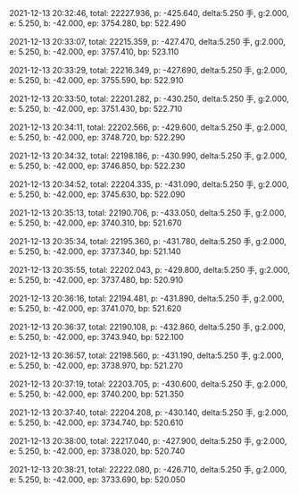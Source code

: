 2021-12-13 20:32:46, total: 22227.936, p: -425.640, delta:5.250 手, g:2.000, e: 5.250, b: -42.000, ep: 3754.280, bp: 522.490

2021-12-13 20:33:07, total: 22215.359, p: -427.470, delta:5.250 手, g:2.000, e: 5.250, b: -42.000, ep: 3757.410, bp: 523.110

2021-12-13 20:33:29, total: 22216.349, p: -427.690, delta:5.250 手, g:2.000, e: 5.250, b: -42.000, ep: 3755.590, bp: 522.910

2021-12-13 20:33:50, total: 22201.282, p: -430.250, delta:5.250 手, g:2.000, e: 5.250, b: -42.000, ep: 3751.430, bp: 522.710

2021-12-13 20:34:11, total: 22202.566, p: -429.600, delta:5.250 手, g:2.000, e: 5.250, b: -42.000, ep: 3748.720, bp: 522.290

2021-12-13 20:34:32, total: 22198.186, p: -430.990, delta:5.250 手, g:2.000, e: 5.250, b: -42.000, ep: 3746.850, bp: 522.230

2021-12-13 20:34:52, total: 22204.335, p: -431.090, delta:5.250 手, g:2.000, e: 5.250, b: -42.000, ep: 3745.630, bp: 522.090

2021-12-13 20:35:13, total: 22190.706, p: -433.050, delta:5.250 手, g:2.000, e: 5.250, b: -42.000, ep: 3740.310, bp: 521.670

2021-12-13 20:35:34, total: 22195.360, p: -431.780, delta:5.250 手, g:2.000, e: 5.250, b: -42.000, ep: 3737.340, bp: 521.140

2021-12-13 20:35:55, total: 22202.043, p: -429.800, delta:5.250 手, g:2.000, e: 5.250, b: -42.000, ep: 3737.480, bp: 520.910

2021-12-13 20:36:16, total: 22194.481, p: -431.890, delta:5.250 手, g:2.000, e: 5.250, b: -42.000, ep: 3741.070, bp: 521.620

2021-12-13 20:36:37, total: 22190.108, p: -432.860, delta:5.250 手, g:2.000, e: 5.250, b: -42.000, ep: 3743.940, bp: 522.100

2021-12-13 20:36:57, total: 22198.560, p: -431.190, delta:5.250 手, g:2.000, e: 5.250, b: -42.000, ep: 3738.970, bp: 521.270

2021-12-13 20:37:19, total: 22203.705, p: -430.600, delta:5.250 手, g:2.000, e: 5.250, b: -42.000, ep: 3740.200, bp: 521.350

2021-12-13 20:37:40, total: 22204.208, p: -430.140, delta:5.250 手, g:2.000, e: 5.250, b: -42.000, ep: 3734.740, bp: 520.610

2021-12-13 20:38:00, total: 22217.040, p: -427.900, delta:5.250 手, g:2.000, e: 5.250, b: -42.000, ep: 3738.020, bp: 520.740

2021-12-13 20:38:21, total: 22222.080, p: -426.710, delta:5.250 手, g:2.000, e: 5.250, b: -42.000, ep: 3733.690, bp: 520.050